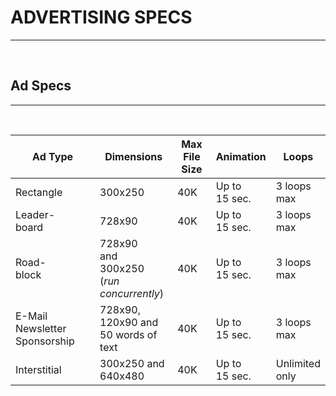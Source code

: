 
<!--Start: left side body-->
# ADVERTISING SPECS
---

<br />

## Ad Specs
---

<br />

|Ad Type|Dimensions|Max File Size|Animation|Loops|
|-------|----------|-------------|---------|-----|
|Rectangle|300x250|40K|Up to<br />15 sec.|3 loops<br />max|
|Leader-<br />board|728x90|40K|Up to<br />15 sec.|3 loops<br />max|
|Road-<br />block|728x90<br />and<br />300x250<br />(<i>run concurrently</i>)|40K|Up to<br />15 sec.|3 loops<br />max|
|E-Mail Newsletter Sponsorship|728x90,<br />120x90 and<br />50 words of text|40K|Up to<br />15 sec.|3 loops<br />max|
|Interstitial|300x250 and<br />640x480 |40K|Up to<br />15 sec.|Unlimited<br />only|



